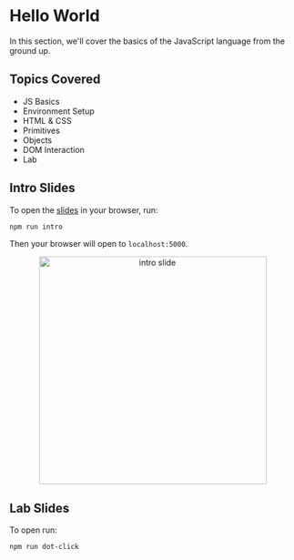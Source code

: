 # Hello World

In this section, we'll cover the basics of the JavaScript language from the ground up.

## Topics Covered

- JS Basics
- Environment Setup
- HTML & CSS
- Primitives
- Objects
- DOM Interaction
- Lab

## Intro Slides

To open the [slides](https://github.com/MoonHighway/javascript-jungle-student-resources/blob/main/01-hello-world/slides/intro-slides.html) in your browser, run:

```bash
npm run intro
```

Then your browser will open to `localhost:5000`.

<p align="center">
<img src="https://github.com/MoonHighway/javascript-jungle-student-resources/blob/main/01-hello-world/intro-slide.png" width="400" alt="intro slide"/>
</p>

## Lab Slides

To open run:

```
npm run dot-click
```
